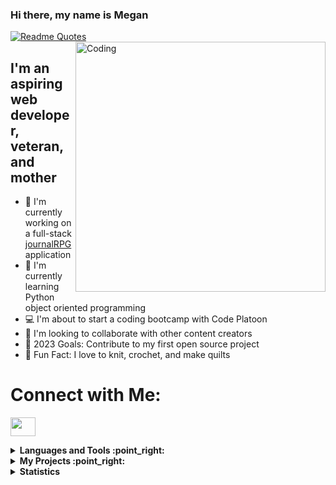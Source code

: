 ### Hi there, my name is Megan
[![Readme Quotes](https://quotes-github-readme.vercel.app/api?type=horizontal&theme=dark)](https://github.com/piyushsuthar/github-readme-quotes)
<img align="right" alt="Coding" width="400" src="https://media.tenor.com/GYW1mlH5CRoAAAAi/gabby-knitting.gif">

## I'm an aspiring web developer, veteran, and mother
- 📓 I'm currently working on a full-stack [journalRPG](https://github.com/theQuiltingRiverOtter/journalRPG) application
- 🐍 I'm currently learning Python object oriented programming
- 💻 I'm about to start a coding bootcamp with Code Platoon 
- 🤝 I'm looking to collaborate with other content creators
- 📆 2023 Goals: Contribute to my first open source project
- 🧶 Fun Fact: I love to knit, crochet, and make quilts
  

# Connect with Me:
<p align="left">
<a href="www.linkedin.com/in/megan-buck-63112327b" target="blank"><img align="center" src="https://cdn.jsdelivr.net/npm/simple-icons@3.0.1/icons/linkedin.svg" alt="" height="30" width="40" /></a>
</p>


<details>
<summary><b> Languages and Tools :point_right: </b></summary>
<h3 align='left'>Languages and Tools:</h3>
![Visual Studio Code](https://img.shields.io/badge/Visual%20Studio%20Code-0078d7.svg?style=for-the-badge&logo=visual-studio-code&logoColor=white)
![HTML5](https://img.shields.io/badge/html5-%23E34F26.svg?style=for-the-badge&logo=html5&logoColor=white)
![CSS3](https://img.shields.io/badge/css3-%231572B6.svg?style=for-the-badge&logo=css3&logoColor=white)
![JavaScript](https://img.shields.io/badge/javascript-%23323330.svg?style=for-the-badge&logo=javascript&logoColor=%23F7DF1E)
![Python](https://img.shields.io/badge/python-3670A0?style=for-the-badge&logo=python&logoColor=ffdd54)
![React](https://img.shields.io/badge/react-%2320232a.svg?style=for-the-badge&logo=react&logoColor=%2361DAFB)
![MongoDB](https://img.shields.io/badge/MongoDB-%234ea94b.svg?style=for-the-badge&logo=mongodb&logoColor=white)
![Godot Engine](https://img.shields.io/badge/GODOT-%23FFFFFF.svg?style=for-the-badge&logo=godot-engine)
</details>

<details>
  <summary><b> My Projects :point_right: </b></summary>
  <table>
  <thead>
    <tr>
      <th>Project Name</th>
      <th>Skills Used</th>
      <th>Description</th>
    </tr>
  </thead>
  <tbody>
    <tr>
      <td><b><a href="">Three Sided Flash Card</a> </b></td>
      <td></td>
      <td></td>
    </tr>
     <tr>
      <td><b><a href=""></a> </b></td>
      <td></td>
      <td></td>
    </tr>
    <tr>
      <td><b><a href=""></a> </b></td>
      <td></td>
      <td></td>
    </tr>
  	<tr>
      <td><b><a href=""></a> </b></td>
      <td></td>
      <td></td>
    </tr>
  </tbody>
  </table>
</details>

<details>
<summary><b>  Statistics  </b></summary>
<div align="center">
[![Top Langs](https://github-readme-stats-git-masterrstaa-rickstaa.vercel.app/api/top-langs/?username=anuraghazra)](https://github.com/anuraghazra/github-readme-stats)

[![trophy](https://github-profile-trophy.vercel.app/?username=theQuiltingRiverOtter&theme=monokai)](https://github.com/theQuiltingRiverOtter/github-profile-trophy)

</div>
</details>
